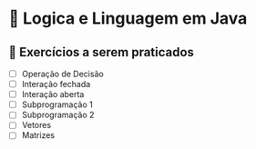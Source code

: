 # 🫧 Logica e Linguagem em Java
## 📌 Exercícios a serem praticados
- [ ] Operação de Decisão
- [ ] Interação fechada
- [ ] Interação aberta
- [ ] Subprogramação 1
- [ ] Subprogramação 2
- [ ] Vetores
- [ ] Matrizes
